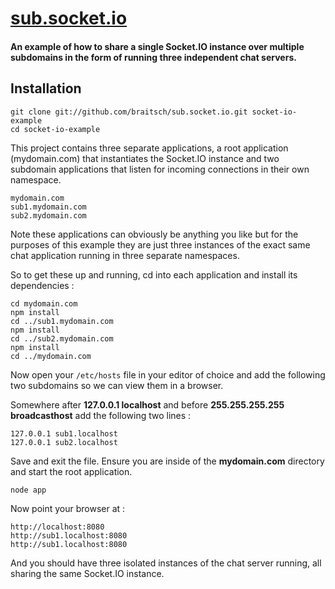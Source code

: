 # [sub.socket.io](http://chat.braitsch.io/)

#### An example of how to share a single Socket.IO instance over multiple subdomains in the form of running three independent chat servers.

## Installation

```
git clone git://github.com/braitsch/sub.socket.io.git socket-io-example
cd socket-io-example
```

This project contains three separate applications, a root application (mydomain.com) that instantiates the Socket.IO instance and two subdomain applications that listen for incoming connections in their own namespace.

```
mydomain.com
sub1.mydomain.com
sub2.mydomain.com
```

Note these applications can obviously be anything you like but for the purposes of this example they are just three instances of the exact same chat application running in three separate namespaces.

So to get these up and running, cd into each application and install its dependencies :

```
cd mydomain.com
npm install
cd ../sub1.mydomain.com
npm install
cd ../sub2.mydomain.com
npm install
cd ../mydomain.com
```

Now open your `/etc/hosts` file in your editor of choice and add the following two subdomains so we can view them in a browser.

Somewhere after **127.0.0.1 localhost** and before **255.255.255.255 broadcasthost** add the following two lines :

```
127.0.0.1 sub1.localhost
127.0.0.1 sub2.localhost
```

Save and exit the file.
Ensure you are inside of the **mydomain.com** directory and start the root application.

```
node app
```

Now point your browser at :

```
http://localhost:8080
http://sub1.localhost:8080
http://sub1.localhost:8080
```

And you should have three isolated instances of the chat server running, all sharing the same Socket.IO instance.

